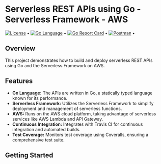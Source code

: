 # Serverless REST APIs using Go - Serverless Framework - AWS

<!-- [![CI/CD Workflow](https://github.com/baimamboukar/go-gin-docker-k8s/actions/workflows/main.yaml/badge.svg)](https://github.com/baimamboukar/go-gin-docker-k8s/actions/workflows/main.yaml) -->


[![License](https://img.shields.io/badge/license-MIT-blue.svg)](https://raw.githubusercontent.com/ashishjuyal/badges/master/LICENSE) • [![Go Language](https://img.shields.io/badge/Go-00ADD8?style=flat&logo=go&logoColor=white)](https://golang.org/) • [![Go Report Card](https://goreportcard.com/badge/github.com/ashishjuyal/badges)](https://goreportcard.com/report/github.com/ashishjuyal/badges) • [![Postman](https://img.shields.io/badge/Postman-FF6C37?style=flat&logo=postman&logoColor=white)](YOUR_POSTMAN_API_COLLECTION_URL) • 


## Overview

This project demonstrates how to build and deploy serverless REST APIs using Go and the Serverless Framework on AWS.

## Features

- **Go Language:** The APIs are written in Go, a statically typed language known for its performance.
- **Serverless Framework:** Utilizes the Serverless Framework to simplify deployment and management of serverless functions.
- **AWS:** Runs on the AWS cloud platform, taking advantage of serverless services like AWS Lambda and API Gateway.
- **Continuous Integration:** Integrates with Travis CI for continuous integration and automated builds.
- **Test Coverage:** Monitors test coverage using Coveralls, ensuring a comprehensive test suite.

## Getting Started

